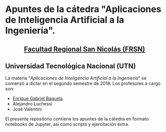 # Apuntes de la cátedra "Aplicaciones de Inteligencia Artificial a la Ingeniería".
## <div align="center">[Facultad Regional San Nicolás (FRSN)](http://www.frsn.utn.edu.ar) </div>
## Universidad Tecnológica Nacional (UTN)

La materia "*Aplicaciones de Inteligencia Artificial a la Ingeniería*" se comenzó a dictar en el segundo semestre de 2018. Los profesores a cargo son:

 - [Enrique Gabriel Baquela](http://www.egbaquela.com.ar)
 - Alejandro Luchessi
 - José Valentini

El presente repositorio contiene los apuntes de la cátedra en formato notebooks de Jupyter, así como scripts y ejercitación extra.
